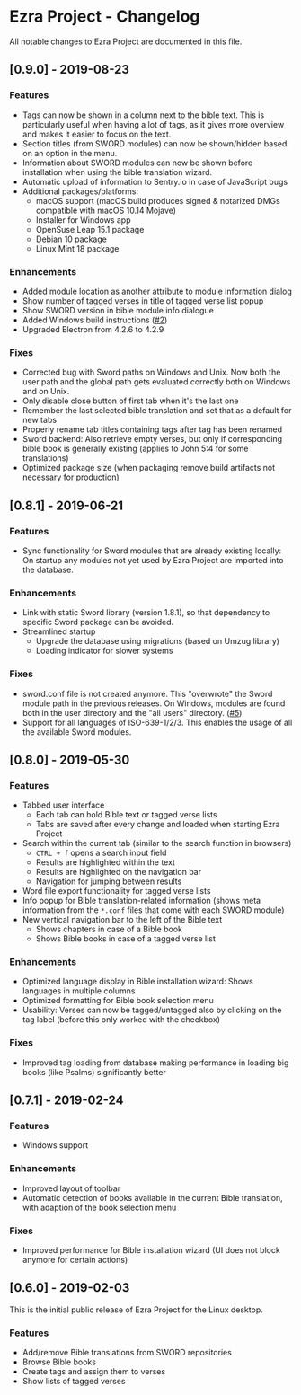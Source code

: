# Ezra Project - Changelog
All notable changes to Ezra Project are documented in this file.

<!--
## [Unreleased]
### Features
* Module search functionality (based on SWORD library search function)
* Added filter function "Recently used tags" to tags menu (filters the tag list to the last 10 used tags)
* German translation and handling of language-based chapter/verse separator for verse references
* Use localized bible book names (based on SWORD translation functionality)

### Enablers
* Internationalization support (using [I18next][i18next])

### Enhancements
* Show bible translation id in tab titles

### Fixes
* Also show currently selected verses in verse list mode (relevant for tagged verse lists or module search results)

[i18next]: https://www.i18next.com
-->

## [0.9.0] - 2019-08-23
### Features
* Tags can now be shown in a column next to the bible text. This is particularly useful when having a lot of tags, as it
  gives more overview and makes it easier to focus on the text.
* Section titles (from SWORD modules) can now be shown/hidden based on an option in the menu.
* Information about SWORD modules can now be shown before installation when using the bible translation wizard.
* Automatic upload of information to Sentry.io in case of JavaScript bugs
* Additional packages/platforms:
  - macOS support (macOS build produces signed & notarized DMGs compatible with macOS 10.14 Mojave)
  - Installer for Windows app
  - OpenSuse Leap 15.1 package
  - Debian 10 package
  - Linux Mint 18 package

### Enhancements
* Added module location as another attribute to module information dialog
* Show number of tagged verses in title of tagged verse list popup
* Show SWORD version in bible module info dialogue
* Added Windows build instructions ([#2][i2])
* Upgraded Electron from 4.2.6 to 4.2.9

### Fixes
* Corrected bug with Sword paths on Windows and Unix. Now both the user path and the global path gets evaluated correctly both on Windows and on Unix.
* Only disable close button of first tab when it's the last one
* Remember the last selected bible translation and set that as a default for new tabs
* Properly rename tab titles containing tags after tag has been renamed
* Sword backend: Also retrieve empty verses, but only if corresponding bible book is generally existing (applies to John 5:4 for some translations)
* Optimized package size (when packaging remove build artifacts not necessary for production)

[i2]: https://github.com/tobias-klein/ezra-project/issues/2

## [0.8.1] - 2019-06-21
### Features
* Sync functionality for Sword modules that are already existing locally: On startup any modules not yet used by Ezra Project are imported into the database.

### Enhancements
* Link with static Sword library (version 1.8.1), so that dependency to specific Sword package can be avoided.
* Streamlined startup
  * Upgrade the database using migrations (based on Umzug library)
  * Loading indicator for slower systems

### Fixes
* sword.conf file is not created anymore. This "overwrote" the Sword module path in the previous releases. On Windows, modules are found both in the user directory and the "all users" directory. ([#5][i5])
* Support for all languages of ISO-639-1/2/3. This enables the usage of all the available Sword modules.

[i5]: https://github.com/tobias-klein/ezra-project/issues/5


## [0.8.0] - 2019-05-30
### Features
* Tabbed user interface
  * Each tab can hold Bible text or tagged verse lists
  * Tabs are saved after every change and loaded when starting Ezra Project
* Search within the current tab (similar to the search function in browsers)
  * `CTRL + f` opens a search input field
  * Results are highlighted within the text
  * Results are highlighted on the navigation bar
  * Navigation for jumping between results
* Word file export functionality for tagged verse lists
* Info popup for Bible translation-related information (shows meta information from the `*.conf` files that come with each SWORD module)
* New vertical navigation bar to the left of the Bible text
  * Shows chapters in case of a Bible book
  * Shows Bible books in case of a tagged verse list

### Enhancements
* Optimized language display in Bible installation wizard: Shows languages in multiple columns
* Optimized formatting for Bible book selection menu
* Usability: Verses can now be tagged/untagged also by clicking on the tag label (before this only worked with the checkbox)

### Fixes
* Improved tag loading from database making performance in loading big books (like Psalms) significantly better


## [0.7.1] - 2019-02-24
### Features
* Windows support

### Enhancements
* Improved layout of toolbar
* Automatic detection of books available in the current Bible translation, with adaption of the book selection menu

### Fixes
* Improved performance for Bible installation wizard (UI does not block anymore for certain actions)

## [0.6.0] - 2019-02-03
This is the initial public release of Ezra Project for the Linux desktop.
### Features
* Add/remove Bible translations from SWORD repositories
* Browse Bible books
* Create tags and assign them to verses
* Show lists of tagged verses
